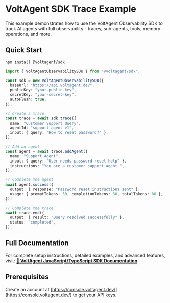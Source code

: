# VoltAgent SDK Trace Example

This example demonstrates how to use the VoltAgent Observability SDK to track AI agents with full observability - traces, sub-agents, tools, memory operations, and more.

## Quick Start

```bash
npm install @voltagent/sdk
```

```typescript
import { VoltAgentObservabilitySDK } from "@voltagent/sdk";

const sdk = new VoltAgentObservabilitySDK({
  baseUrl: "https://api.voltagent.dev",
  publicKey: "your-public-key",
  secretKey: "your-secret-key",
  autoFlush: true,
});

// Create a trace
const trace = await sdk.trace({
  name: "Customer Support Query",
  agentId: "support-agent-v1",
  input: { query: "How to reset password?" },
});

// Add an agent
const agent = await trace.addAgent({
  name: "Support Agent",
  input: { query: "User needs password reset help" },
  instructions: "You are a customer support agent.",
});

// Complete the agent
await agent.success({
  output: { response: "Password reset instructions sent" },
  usage: { promptTokens: 50, completionTokens: 30, totalTokens: 80 },
});

// Complete the trace
await trace.end({
  output: { result: "Query resolved successfully" },
  status: "completed",
});
```

## Full Documentation

For complete setup instructions, detailed examples, and advanced features, visit:
**[📖 VoltAgent JavaScript/TypeScript SDK Documentation](https://voltagent.dev/docs-observability/js-ts-sdk/)**

## Prerequisites

Create an account at [https://console.voltagent.dev/](https://console.voltagent.dev/) to get your API keys.
